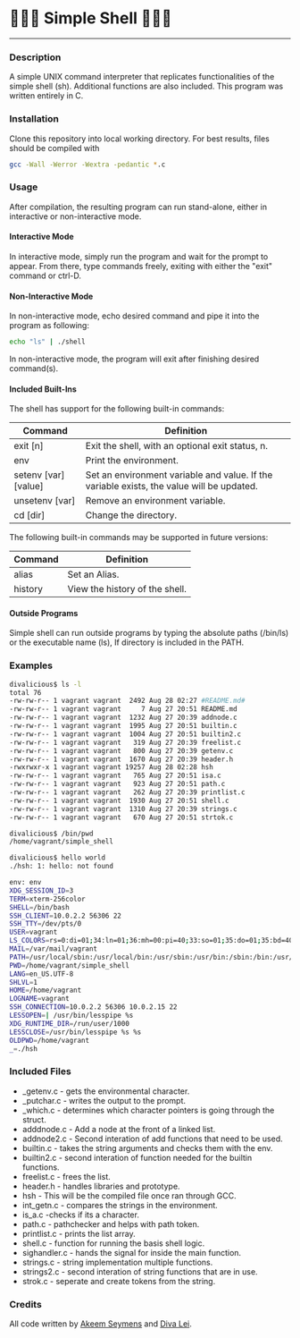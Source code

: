 # :turtle::turtle::shell: Simple Shell :shell::turtle::turtle:
- - -
### Description
A simple UNIX command interpreter that replicates functionalities of the simple shell (sh). Additional functions are also included. This program was written entirely in C.

### Installation
Clone this repository into local working directory. For best results, files should be compiled with 
```sh
gcc -Wall -Werror -Wextra -pedantic *.c
```

### Usage
After compilation, the resulting program can run stand-alone, either in interactive or non-interactive mode.

#### Interactive Mode
In interactive mode, simply run the program and wait for the prompt to appear. From there, type commands freely, exiting with either the "exit" command or ctrl-D.

#### Non-Interactive Mode
In non-interactive mode, echo desired command and pipe it into the program as following:
```sh
echo "ls" | ./shell
```
In non-interactive mode, the program will exit after finishing desired command(s).

#### Included Built-Ins
The shell has support for the following built-in commands:

Command | Definition
--------|---------------
exit [n] | Exit the shell, with an optional exit status, n.
env      | Print the environment.
setenv [var] [value] | Set an environment variable and value. If the variable exists, the value will be updated.
unsetenv [var] | Remove an environment variable.
cd [dir] | Change the directory.

The following built-in commands may be supported in future versions:

Command | Definition
--------|---------------
alias   | Set an Alias.
history | View the history of the shell.


#### Outside Programs
Simple shell can run outside programs by typing the absolute paths (/bin/ls) or the executable name (ls), If directory is included in the PATH.

### Examples

```sh
divalicious$ ls -l
total 76
-rw-rw-r-- 1 vagrant vagrant  2492 Aug 28 02:27 #README.md#
-rw-rw-r-- 1 vagrant vagrant     7 Aug 27 20:51 README.md
-rw-rw-r-- 1 vagrant vagrant  1232 Aug 27 20:39 addnode.c
-rw-rw-r-- 1 vagrant vagrant  1995 Aug 27 20:51 builtin.c
-rw-rw-r-- 1 vagrant vagrant  1004 Aug 27 20:51 builtin2.c
-rw-rw-r-- 1 vagrant vagrant   319 Aug 27 20:39 freelist.c
-rw-rw-r-- 1 vagrant vagrant   800 Aug 27 20:39 getenv.c
-rw-rw-r-- 1 vagrant vagrant  1670 Aug 27 20:39 header.h
-rwxrwxr-x 1 vagrant vagrant 19257 Aug 28 02:28 hsh
-rw-rw-r-- 1 vagrant vagrant   765 Aug 27 20:51 isa.c
-rw-rw-r-- 1 vagrant vagrant   923 Aug 27 20:51 path.c
-rw-rw-r-- 1 vagrant vagrant   262 Aug 27 20:39 printlist.c
-rw-rw-r-- 1 vagrant vagrant  1930 Aug 27 20:51 shell.c
-rw-rw-r-- 1 vagrant vagrant  1310 Aug 27 20:39 strings.c
-rw-rw-r-- 1 vagrant vagrant   670 Aug 27 20:51 strtok.c
```
```sh
divalicious$ /bin/pwd
/home/vagrant/simple_shell
```
```sh
divalicious$ hello world
./hsh: 1: hello: not found
```
```sh
env: env
XDG_SESSION_ID=3
TERM=xterm-256color
SHELL=/bin/bash
SSH_CLIENT=10.0.2.2 56306 22
SSH_TTY=/dev/pts/0
USER=vagrant
LS_COLORS=rs=0:di=01;34:ln=01;36:mh=00:pi=40;33:so=01;35:do=01;35:bd=40;33;01:cd=40;33;01:or=40;31;01:su=37;41:sg=30;43:ca=30;41:tw=30;42:ow=34;42:st=37;44:ex=01;32:*.tar=01;31:*.tgz=01;31:*.arj=01;31:*.taz=01;31:*.lzh=01;31:*.lzma=01;31:*.tlz=01;31:*.txz=01;31:*.zip=01;31:*.z=01;31:*.Z=01;31:*.dz=01;31:*.gz=01;31:*.lz=01;31:*.xz=01;31:*.bz2=01;31:*.bz=01;31:*.tbz=01;31:*.tbz2=01;31:*.tz=01;31:*.deb=01;31:*.rpm=01;31:*.jar=01;31:*.war=01;31:*.ear=01;31:*.sar=01;31:*.rar=01;31:*.ace=01;31:*.zoo=01;31:*.cpio=01;31:*.7z=01;31:*.rz=01;31:*.jpg=01;35:*.jpeg=01;35:*.gif=01;35:*.bmp=01;35:*.pbm=01;35:*.pgm=01;35:*.ppm=01;35:*.tga=01;35:*.xbm=01;35:*.xpm=01;35:*.tif=01;35:*.tiff=01;35:*.png=01;35:*.svg=01;35:*.svgz=01;35:*.mng=01;35:*.pcx=01;35:*.mov=01;35:*.mpg=01;35:*.mpeg=01;35:*.m2v=01;35:*.mkv=01;35:*.webm=01;35:*.ogm=01;35:*.mp4=01;35:*.m4v=01;35:*.mp4v=01;35:*.vob=01;35:*.qt=01;35:*.nuv=01;35:*.wmv=01;35:*.asf=01;35:*.rm=01;35:*.rmvb=01;35:*.flc=01;35:*.avi=01;35:*.fli=01;35:*.flv=01;35:*.gl=01;35:*.dl=01;35:*.xcf=01;35:*.xwd=01;35:*.yuv=01;35:*.cgm=01;35:*.emf=01;35:*.axv=01;35:*.anx=01;35:*.ogv=01;35:*.ogx=01;35:*.aac=00;36:*.au=00;36:*.flac=00;36:*.mid=00;36:*.midi=00;36:*.mka=00;36:*.mp3=00;36:*.mpc=00;36:*.ogg=00;36:*.ra=00;36:*.wav=00;36:*.axa=00;36:*.oga=00;36:*.spx=00;36:*.xspf=00;36:
MAIL=/var/mail/vagrant
PATH=/usr/local/sbin:/usr/local/bin:/usr/sbin:/usr/bin:/sbin:/bin:/usr/games:/usr/local/games
PWD=/home/vagrant/simple_shell
LANG=en_US.UTF-8
SHLVL=1
HOME=/home/vagrant
LOGNAME=vagrant
SSH_CONNECTION=10.0.2.2 56306 10.0.2.15 22
LESSOPEN=| /usr/bin/lesspipe %s
XDG_RUNTIME_DIR=/run/user/1000
LESSCLOSE=/usr/bin/lesspipe %s %s
OLDPWD=/home/vagrant
_=./hsh
```
### Included Files

 - _getenv.c - gets the environmental character.
 - _putchar.c - writes the output to the prompt.
 - _which.c - determines which character pointers is going through the struct.
 - adddnode.c - Add a node at the front of a linked list.
 - addnode2.c - Second interation of add functions that need to be used.
 - builtin.c - takes the string arguments and checks them with the env.
 - builtin2.c - second interation of function needed for the builtin functions.
 - freelist.c - frees the list.
 - header.h - handles libraries and prototype.
 - hsh - This will be the compiled file once ran through GCC.
 - int_getn.c - compares the strings in the environment.
 - is_a.c -checks if its a character.
 - path.c - pathchecker and helps with path token.
 - printlist.c - prints the list array.
 - shell.c - function for running the basis shell logic.
 - sighandler.c - hands the signal for inside the main function.
 - strings.c - string implementation multiple functions.
 - strings2.c - second interation of string functions that are in use.
 - strok.c - seperate and create tokens from the string.

### Credits
All code written by [Akeem Seymens](https://github.com/akeemseymens) and [Diva Lei](https://github.com/avid-lei).

